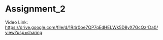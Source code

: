 # Assignment_2

Video Link: https://drive.google.com/file/d/1R4r0oe7QP7qEdHELWk5D8yX7GcQzrDa0/view?usp=sharing
